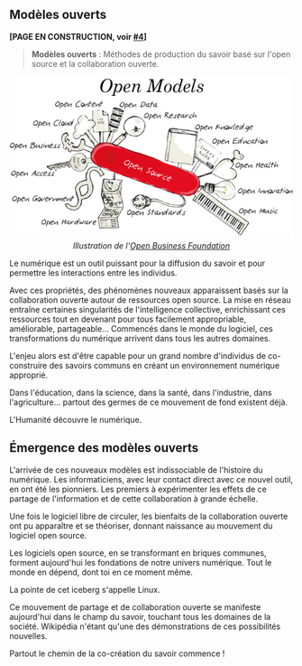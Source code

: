 ## Modèles ouverts

**[PAGE EN CONSTRUCTION, voir [#4](https://github.com/AbcSxyZ/Open-Models/issues/4)]**

> **Modèles ouverts** : Méthodes de production du savoir basé sur l'open source et la collaboration ouverte.

<p align="center" width="100%">
    <img src="/images/modele_ouverts.png">
    <br>
    <i>Illustration de l'<a href="https://openbusiness.world/index.html">Open Business Foundation</a></i>
</p>

Le numérique est un outil puissant pour la diffusion du savoir et pour permettre les interactions entre les individus.

Avec ces propriétés, des phénomènes nouveaux apparaissent basés sur la collaboration ouverte autour de ressources open source. La mise en réseau entraîne certaines singularités de l'intelligence collective, enrichissant ces ressources tout en devenant pour tous facilement appropriable, améliorable, partageable... Commencés dans le monde du logiciel, ces transformations du numérique arrivent dans tous les autres domaines.

L'enjeu alors est d'être capable pour un grand nombre d'individus de co-construire des savoirs communs en créant un environnement numérique approprié.

Dans l'éducation, dans la science, dans la santé, dans l'industrie, dans l'agriculture... partout des germes de ce mouvement de fond existent déjà.

L'Humanité découvre le numérique.

## Émergence des modèles ouverts

L'arrivée de ces nouveaux modèles est indissociable de l'histoire du numérique. Les informaticiens, avec leur contact direct avec ce nouvel outil, en ont été les pionniers. Les premiers à expérimenter les effets de ce partage de l'information et de cette collaboration à grande échelle.

Une fois le logiciel libre de circuler, les bienfaits de la collaboration ouverte ont pu apparaître et se théoriser, donnant naissance au mouvement du logiciel open source.

Les logiciels open source, en se transformant en briques communes, forment aujourd'hui les fondations de notre univers numérique. Tout le monde en dépend, dont toi en ce moment même.

La pointe de cet iceberg s'appelle Linux.

Ce mouvement de partage et de collaboration ouverte se manifeste aujourd'hui dans le champ du savoir, touchant tous les domaines de la société. Wikipédia n'étant qu'une des démonstrations de ces possibilités nouvelles.

Partout le chemin de la co-création du savoir commence !
